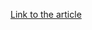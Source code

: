 [Link to the article](https://securityaffairs.com/173064/apt/uac-0063-target-kazakhstan-hatvibe-malware.html)
